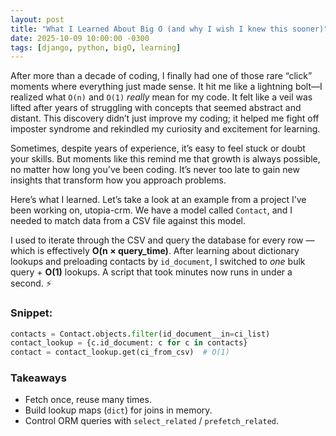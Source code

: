 ```yaml
---
layout: post
title: "What I Learned About Big O (and why I wish I knew this sooner)"
date: 2025-10-09 10:00:00 -0300
tags: [django, python, bigO, learning]
---
```


After more than a decade of coding, I finally had one of those rare “click” moments where everything just made sense. It hit me like a lightning bolt—I realized what `O(n)` and `O(1)` *really* mean for my code. It felt like a veil was lifted after years of struggling with concepts that seemed abstract and distant. This discovery didn’t just improve my coding; it helped me fight off imposter syndrome and rekindled my curiosity and excitement for learning.

Sometimes, despite years of experience, it’s easy to feel stuck or doubt your skills. But moments like this remind me that growth is always possible, no matter how long you've been coding. It’s never too late to gain new insights that transform how you approach problems.

Here’s what I learned. Let’s take a look at an example from a project I’ve been working on, utopia-crm. We have a model called `Contact`, and I needed to match data from a CSV file against this model.

I used to iterate through the CSV and query the database for every row — which is effectively **O(n × query_time)**. After learning about dictionary lookups and preloading contacts by `id_document`, I switched to *one* bulk query + **O(1)** lookups. A script that took minutes now runs in under a second. ⚡

### **Snippet:**

```python
contacts = Contact.objects.filter(id_document__in=ci_list)
contact_lookup = {c.id_document: c for c in contacts}
contact = contact_lookup.get(ci_from_csv)  # O(1)
```

### **Takeaways**

- Fetch once, reuse many times.
- Build lookup maps (`dict`) for joins in memory.
- Control ORM queries with `select_related` / `prefetch_related`.
